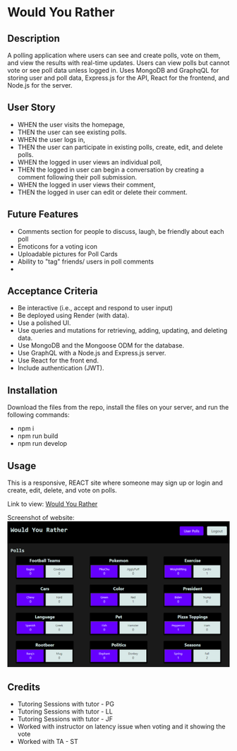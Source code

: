 # Would You Rather

## Description

A polling application where users can see and create polls, vote on them, and view the results with real-time 
updates.
Users can view polls but cannot vote or see poll data unless logged in.
Uses MongoDB and GraphqQL for storing user and poll data, Express.js for the API, React for the frontend, and 
Node.js for the server.

## User Story

* WHEN the user visits the homepage,
* THEN the user can see existing polls.
* WHEN the user logs in,
* THEN the user can participate in existing polls, create, edit, and delete polls.
* WHEN the logged in user views an individual poll,
* THEN the logged in user can begin a conversation by creating a comment following their poll submission.
* WHEN the logged in user views their comment,
* THEN the logged in user can edit or delete their comment.

## Future Features

* Comments section for people to discuss, laugh, be friendly about each poll
* Emoticons for a voting icon
* Uploadable pictures for Poll Cards
* Ability to "tag" friends/ users in poll comments
* 

## Acceptance Criteria 

* Be interactive (i.e., accept and respond to user input)
* Be deployed using Render (with data).
* Use a polished UI.
* Use queries and mutations for retrieving, adding, updating, and deleting data.
* Use MongoDB and the Mongoose ODM for the database.
* Use GraphQL with a Node.js and Express.js server.
* Use React for the front end.
* Include authentication (JWT).

## Installation

Download the files from the repo, install the files on your server, and run the following commands:

* npm i
* npm run build
* npm run develop

## Usage

This is a responsive, REACT site where someone may sign up or login and create, edit, delete, and vote on polls.

Link to view: [Would You Rather](https://wyr-3b5b304bab70.herokuapp.com/)

Screenshot of website:
![Would You Rather](wyr.png "Would You Rather")

## Credits

* Tutoring Sessions with tutor - PG
* Tutoring Sessions with tutor - LL
* Tutoring Sessions with tutor - JF
* Worked with instructor on latency issue when voting and it showing the vote
* Worked with TA - ST
